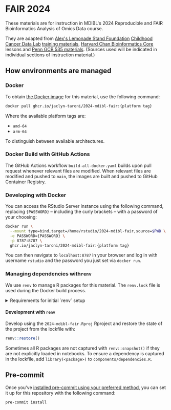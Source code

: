 # FAIR 2024

These materials are for instruction in MDIBL's 2024 Reproducible and FAIR Bioinformatics Analysis of Omics Data course.

They are adapted from [Alex's Lemonade Stand Foundation](https://www.alexslemonade.org/) [Childhood Cancer Data Lab](https://www.ccdatalab.org/) [training materials](https://github.com/AlexsLemonade/training-modules), [Harvard Chan Bioinformatics Core](http://bioinformatics.sph.harvard.edu/) lessons and [Penn GCB 535 materials](https://github.com/greenelab/GCB535).
(Sources used will be indicated in individual sections of instruction material.)

## How environments are managed

### Docker

To obtain [the Docker image](https://github.com/jaclyn-taroni/2024-mdibl-fair/pkgs/container/2024-mdibl-fair) for this material, use the following command:

```sh
docker pull ghcr.io/jaclyn-taroni/2024-mdibl-fair:{platform tag}
```

Where the available platform tags are:

- `amd-64`
- `arm-64`

To distinguish between available architectures.

### Docker Build with GitHub Actions

The GitHub Actions workflow `build-all-docker.yaml` builds upon pull request whenever relevant files are modified.
When relevant files are modified and pushed to `main`, the images are built and pushed to GitHub Container Registry.

### Developing with Docker

You can access the RStudio Server instance using the following command, replacing `{PASSWORD}` – including the curly brackets – with a password of your choosing:

```sh
docker run \
  --mount type=bind,target=/home/rstudio/2024-mdibl-fair,source=$PWD \
  -e PASSWORD={PASSWORD} \
  -p 8787:8787 \
  ghcr.io/jaclyn-taroni/2024-mdibl-fair:{platform tag}
```

You can then navigate to `localhost:8787` in your browser and log in with username `rstudio` and the password you just set via `docker run`.

### Managing dependencies with`renv`

We use `renv` to manage R packages for this material.
The `renv.lock` file is used during the Docker build process.

<details>

<summary>Requirements for initial `renv` setup</summary>

#### Initial set-up

To set up the `renv` lockfile, we needed to install `renv`, `remotes`, and `PLIER`.
(`PLIER` could not be installed automatically via `renv::init()`.)

```r
install.packages(c("renv", "remotes"))
remotes::install_github("wgmao/PLIER@v0.1.6")
```

Then we could initialize the project with the following:

```r
renv::init()
```
<!--

`digest` also needed to be installed separately with the following:

```r
install.packages("digest", repos="http://cran.us.r-project.org")
```

--->

</details>

#### Development with `renv`

Develop using the `2024-mdibl-fair.Rproj` Rproject and restore the state of the project from the lockfile with:

```r
renv::restore()
```

Sometimes all R packages are not captured with `renv::snapshot()` if they are not explicitly loaded in notebooks.
To ensure a dependency is captured in the lockfile, add `library(<package>)` to `components/dependencies.R`.

## Pre-commit

Once you've [installed pre-commit using your preferred method](https://pre-commit.com/#install), you can set it up for this repository with the following command:

```sh
pre-commit install
```
